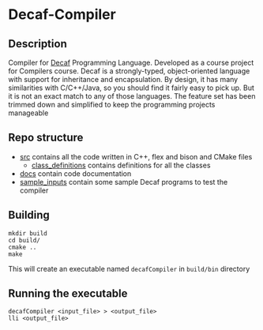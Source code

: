 # Decaf-Compiler
## Description

Compiler for [Decaf](https://ocw.mit.edu/courses/electrical-engineering-and-computer-science/6-035-computer-language-engineering-spring-2010/projects/MIT6_035S10_decaf.pdf) 
Programming Language. Developed as a course project for Compilers course. Decaf  is  a  strongly-typed,  object-oriented  language  with  support  for  inheritance  and  encapsulation. By design, it has many similarities with C/C++/Java, so you should find it fairly easy to pick up. But it is not an exact match to any of those languages.  The feature set has been trimmed down and simplified to keep the programming projects manageable 

## Repo structure
- [src](./src) contains all the code written in C++, flex and bison and CMake files
    + [class_definitions](./src/class_definitions) contains definitions for all the classes
- [docs](./docs) contain code documentation
- [sample_inputs](./sample_inputs) contain some sample Decaf programs to test the compiler

## Building
``` 
mkdir build
cd build/
cmake ..
make 
``` 
This will create an executable named `decafCompiler` in `build/bin` directory

## Running the executable
```
decafCompiler <input_file> > <output_file>
lli <output_file>
```
